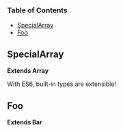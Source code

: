 <!-- Generated by documentation.js. Update this documentation by updating the source code. -->

### Table of Contents

-   [SpecialArray](#specialarray)
-   [Foo](#foo)

## SpecialArray

**Extends Array**

With ES6, built-in types are extensible!

## Foo

**Extends Bar**
